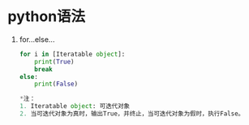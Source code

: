 python语法
===

1. for...else...

   ```python
   for i in [Iteratable object]:
       print(True)
       break
   else:
       print(False)
   
   *注：
   1. Iteratable object: 可迭代对象
   2. 当可迭代对象为真时，输出True，并终止，当可迭代对象为假时，执行False。    
   ```

   